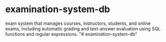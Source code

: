 # examination-system-db
exam system that manages courses, instructors, students, and online exams, including automatic grading and text-answer evaluation using SQL functions and regular expressions.
"# examination-system-db" 
